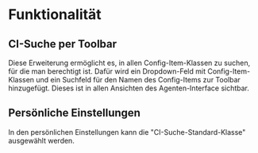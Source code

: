 # Funktionalität

## CI-Suche per Toolbar

Diese Erweiterung ermöglicht es, in allen Config-Item-Klassen zu suchen, für die man berechtigt ist.
Dafür wird ein Dropdown-Feld mit Config-Item-Klassen und ein Suchfeld für den Namen des Config-Items zur Toolbar hinzugefügt. Dieses ist in allen Ansichten des Agenten-Interface sichtbar.

## Persönliche Einstellungen

In den persönlichen Einstellungen kann die "CI-Suche-Standard-Klasse" ausgewählt werden.
